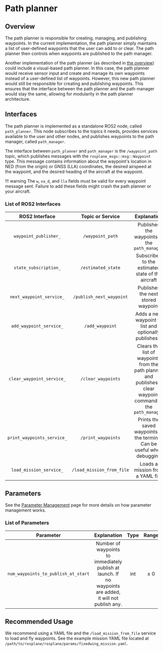# Path planner

## Overview
The path planner is responsible for creating, managing, and publishing waypoints.
In the current implementation, the path planner simply maintains a list of user-defined waypoints that the user can add to or clear.
The path planner then controls when waypoints are published to the path manager.

Another implementation of the path planner (as described in [the overview](./path-planning-overview.md)) could include a visual-based path planner.
In this case, the path planner would receive sensor input and create and manage its own waypoints instead of a user-defined list of waypoints.
However, this new path planner would still be responsible for creating and publishing waypoints.
This ensures that the interface between the path planner and the path manager would stay the same, allowing for modularity in the path planner architecture.

## Interfaces
The path planner is implemented as a standalone ROS2 node, called `path_planner`.
This node subscribes to the topics it needs, provides services available to the user and other nodes, and publishes waypoints to the path manager, called `path_manager`.

The interface between `path_planner` and `path_manager` is the `/waypoint_path` topic,  which publishes messages with the `rosplane_msgs::msg::Waypoint` type.
This message contains information about the waypoint's location in NED (from the origin) or GNSS (LLA) coordinates, the desired airspeed at the waypoint, and the desired heading of the aircraft at the waypoint.

!!! warning
    The `w`, `va_d`, and `lla` fields must be valid for every waypoint message sent.
    Failure to add these fields might crash the path planner or your aircraft.

### List of ROS2 Interfaces

| **ROS2 Interface** | **Topic or Service** | **Explanation** | **Message or Service Type** |
| :---: | :---: | :---: | :---: |
| `waypoint_publisher_` | `/waypoint_path` | Publishes the waypoints to the `path_manager` | `rosplane_msgs::msg::Waypoint` |
| `state_subscription_` | `/estimated_state` | Subscribes to the estimated state of the aircraft | `rosplane_msgs::msg::State` |
| `next_waypoint_service_` | `/publish_next_waypoint` | Publishes the next stored waypoint | `std_msgs::srv::Trigger` |
| `add_waypoint_service_` | `/add_waypoint` | Adds a new waypoint to list and optionally publishes it | `rosplane_msgs::srv::AddWaypoint` |
| `clear_waypoint_service_` | `/clear_waypoints` | Clears the list of waypoints from the path planner and publishes a clear waypoint command to the `path_manager` | `std_msgs::srv::Trigger` |
| `print_waypoints_service_` | `/print_waypoints` | Prints the saved waypoints to the terminal. Can be useful when debugging | `std_msgs::srv::Trigger` |
| `load_mission_service_` | `/load_mission_from_file` | Loads a mission from a YAML file | `rosflight_msgs::srv::ParamFile` |

## Parameters
See the [Parameter Management](../parameter-management.md) page for more details on how parameter management works.

### List of Parameters
| **Parameter** | **Explanation** | **Type** | **Range** |
| :---: | :---: | :---: | :---: |
| `num_waypoints_to_publish_at_start` | Number of waypoints to immediately publish at launch. If no waypoints are added, it will not publish any. | int | $\geq$ 0 |

## Recommended Usage
We recommend using a YAML file and the `/load_mission_from_file` service to load and fly waypoints.
See the example mission YAML file located at `/path/to/rosplane/rosplane/params/fixedwing_mission.yaml`.